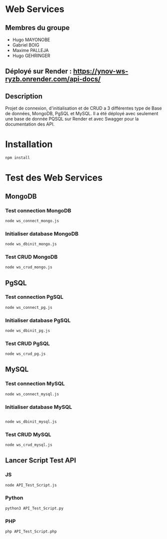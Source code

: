 # Web Services

## Membres du groupe
- Hugo MAYONOBE
- Gabriel BOIG
- Maxime PALLEJA
- Hugo GEHRINGER

## Déployé sur Render : https://ynov-ws-ryzb.onrender.com/api-docs/

## Description

Projet de connexion, d'initialisation et de CRUD a 3 différentes type de Base de données, MongoDB, PgSQL et MySQL.
Il a été déployé avec seulement une base de donnée PQSQL sur Render et avec Swagger pour la documentation des API.

# Installation

```bash
npm install
```

# Test des Web Services

## MongoDB

### Test connection MongoDB
```bash
node ws_connect_mongo.js
```

### Initialiser database MongoDB
```bash
node ws_dbinit_mongo.js
```

### Test CRUD MongoDB
```bash
node ws_crud_mongo.js
```

## PgSQL

### Test connection PgSQL
```bash
node ws_connect_pg.js
```

### Initialiser database PgSQL
```bash
node ws_dbinit_pg.js
```

### Test CRUD PgSQL
```bash
node ws_crud_pg.js
```

## MySQL

### Test connection MySQL
```bash
node ws_connect_mysql.js
```

### Initialiser database MySQL
```bash

node ws_dbinit_mysql.js
```

### Test CRUD MySQL
```bash
node ws_crud_mysql.js
```

## Lancer Script Test API

### JS
```bash
node API_Test_Script.js
```

### Python
```bash
python3 API_Test_Script.py
```

### PHP
```bash
php API_Test_Script.php
```
